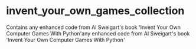 # invent_your_own_games_collection
Contains any enhanced code from Al Sweigart's book 'Invent Your Own Computer Games With Python'any enhanced code from Al Sweigart's book 'Invent Your Own Computer Games With Python'
